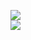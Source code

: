 [![](https://img.shields.io/badge/Made%20With-Github%20Spray-lightgrey.svg?style=for-the-badge&logo=github)](https://github.com/Annihil/github-spray#3873)  
[![](https://i.imgur.com/2DrTn0Z.gif)](https://github.com/Annihil/github-spray)